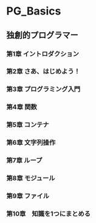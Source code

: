 # PG_Basics
## 独創的プログラマー
### 第1章 イントロダクション
### 第2章 さあ、はじめよう！
### 第3章 プログラミング入門
### 第4章 関数
### 第5章 コンテナ
### 第6章 文字列操作
### 第7章 ループ
### 第8章 モジュール
### 第9章 ファイル
### 第10章　知識を1つにまとめる 
